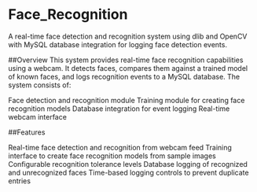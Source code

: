 # Face_Recognition
A real-time face detection and recognition system using dlib and OpenCV with MySQL database integration for logging face detection events.

##Overview
This system provides real-time face recognition capabilities using a webcam. It detects faces, compares them against a trained model of known faces, and logs recognition events to a MySQL database. The system consists of:

Face detection and recognition module
Training module for creating face recognition models
Database integration for event logging
Real-time webcam interface

##Features

Real-time face detection and recognition from webcam feed
Training interface to create face recognition models from sample images
Configurable recognition tolerance levels
Database logging of recognized and unrecognized faces
Time-based logging controls to prevent duplicate entries

